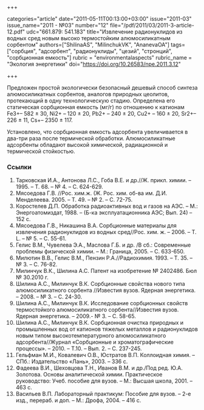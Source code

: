+++

categories="article"
date="2011-05-11T00:13:00+03:00"
issue="2011-03"
issue_name="2011 - №03"
number="12"
file="/pdf/2011/03/2011-3-article-12.pdf"
udc="661.879: 541.183"
title="Извлечение радионуклидов из водных сред новым высоко термостойким алюмосиликатным сорбентом"
authors=["ShilinaAS", "MilinchukVK", "AnanevaOA"]
tags=["сорбция", "адсорбент", "радионуклиды", "цезий", "стронций", "сорбционная емкость"]
rubric = "environmentalaspects"
rubric_name = "Экология энергетики"
doi="https://doi.org/10.26583/npe.2011.3.12"

+++

Предложен простой экологически безопасный дешевый способ синтеза алюмосиликатных сорбентов, аналогов природных цеолитов, протекающий в одну технологическую стадию. Определена его статическая сорбционная емкость (мг/г) по отношению к катионам Fe3+– 582 ± 30, Ni2+ – 120 ± 20, Pb2+ – 240 ± 20, Сu2+ – 160 ± 20, Sr2+– 226 ± 11, Сs+– 2350 ± 117.

Установлено, что сорбционная емкость адсорбента увеличивается в два-три раза после термической обработки. Алюмосиликатные адсорбенты обладают высокой химической, радиационной и термической стойкостью.

### Ссылки

1. Тарковская И.А., Антонова Л.С., Гоба В.Е. и др.//Ж. прикл. химии. – 1995. – Т. 68. – № 4. – С. 624-629.
2. Мясоедова Г.В. //Рос. хим.ж. (Ж. Рос. хим. об-ва им. Д.И. Менделеева. 2005. – Т. 49. – № 2. – С. 72-75.
3. Коростелев Д.П. Обработка радиоактивных вод и газов на АЭС. – М.: Энергоатомиздат, 1988. – (Б-ка эксплуатационника АЭС; Вып. 24) – 152 с.
4. Мясоедова Г.В., Никашина В.А. Сорбционные материалы для извлечения радионуклидов из водных сред//Рос. хим. ж. – 2006. – Т. L. – № 5. – С. 55-61.
5. Гелис В.М., Чувелева Э.А., Маслова Г.Б. и др. /В сб.: Современные проблемы физической химии. – М.: Граница, 2005. – С. 633-650.
6. Милютин В.В., Гелис В.М., Пензин Р.А.//Радиохимия. 1993. – Т. 35. – № 3. – С. 76-82.
7. Милинчук В.К., Шилина А.С. Патент на изобретение № 2402486. Бюл № 30.2010 г.
8. Шилина А.С., Милинчук В.К. Сорбционные свойства нового типа алюмосиликатного сорбента //Известия вузов. Ядерная энергетика. – 2008. – № 3. – С. 24-30.
9. Шилина А.С., Милинчук В.К. Исследование сорбционных свойств термостойкого алюмосиликатного сорбента//Известия вузов. Ядерная энергетика. – 2009.- № 3. – С. 58-65.
10. Шилина А.С., Милинчук В.К. Сорбционная очистка природных и промышленных вод от катионов тяжелых металлов и радионуклидов новым типом высокотемпературного алюмосиликатного адсорбента//Журнал «Сорбционные и хроматографические процессы». – 2010. – Т.10. – Вып. 2. – С. 237-245.
11. Гельфман М.И., Ковалевич О.В., Юстратов В.П. Коллоидная химия. – СПб.: Издательство «Лань», 2003. – 336 с.
12. Фадеева В.И., Шеховцова Т.Н., Иванов В.М. и др./Под ред. Ю.А. Золотова. Основы аналитической химии. Практическое руководство: Учеб. пособие для вузов. – М.: Высшая школа, 2001. – 463 с.
13. Васильев В.П. Лабораторный практикум: Пособие для вузов. – 2-е изд., перераб. и доп. – М.: Дрофа, 2004. – 416 с.